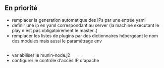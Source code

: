 ## En priorité
* remplacer la generation automatique des IPs par une entrée yaml
* definir une ip en yaml correspondant au server (la machine executant le play n'est pas obligatoirement le master..)
* remplacer les listes de plugins par des dictionnaires hébergeant le nom des modules mais aussi le paramétrage env
##
* variabiliser le munin-node.j2
* configurer le contrôle d'accès IP d'apache

